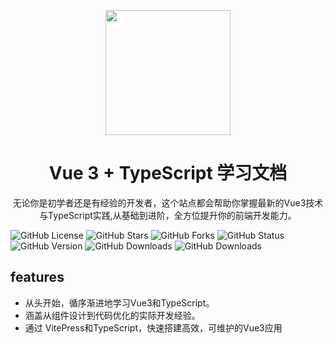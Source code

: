 <p align="center">
<img src="https://avatars.githubusercontent.com/u/180019060?v=4" style="width:200px;" />
</p>
<h1 align="center">Vue 3 + TypeScript 学习文档</h1>
<p align="center">
无论你是初学者还是有经验的开发者，这个站点都会帮助你掌握最新的Vue3技术与TypeScript实践,从基础到进阶，全方位提升你的前端开发能力。
</p>

<p>

![GitHub License](https://img.shields.io/github/license/wangxingyu666/vue3-ts-docs)
![GitHub Stars](https://img.shields.io/github/stars/wangxingyu666/vue3-ts-docs)
![GitHub Forks](https://img.shields.io/github/forks/wangxingyu666/vue3-ts-docs)
![GitHub Status](https://img.shields.io/github/workflow/status/wangxingyu666/vue3-ts-docs/CI)
![GitHub Version](https://img.shields.io/npm/v/vue)
![GitHub Downloads](https://img.shields.io/npm/dw/vue)
![GitHub Downloads](https://img.shields.io/maintenance/yes/2024)

</p>

## features
  - 从头开始，循序渐进地学习Vue3和TypeScript。
  - 涵盖从组件设计到代码优化的实际开发经验。
  - 通过 VitePress和TypeScript，快速搭建高效，可维护的Vue3应用